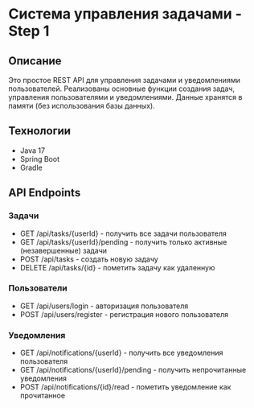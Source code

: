 # Система управления задачами - Step 1

## Описание
Это простое REST API для управления задачами и уведомлениями пользователей.
Реализованы основные функции создания задач, управления пользователями и уведомлениями.
Данные хранятся в памяти (без использования базы данных).

## Технологии
- Java 17
- Spring Boot
- Gradle

## API Endpoints

### Задачи
- GET /api/tasks/{userId} - получить все задачи пользователя
- GET /api/tasks/{userId}/pending - получить только активные (незавершенные) задачи
- POST /api/tasks - создать новую задачу
- DELETE /api/tasks/{id} - пометить задачу как удаленную

### Пользователи
- GET /api/users/login - авторизация пользователя
- POST /api/users/register - регистрация нового пользователя

### Уведомления
- GET /api/notifications/{userId} - получить все уведомления пользователя
- GET /api/notifications/{userId}/pending - получить непрочитанные уведомления
- POST /api/notifications/{id}/read - пометить уведомление как прочитанное

